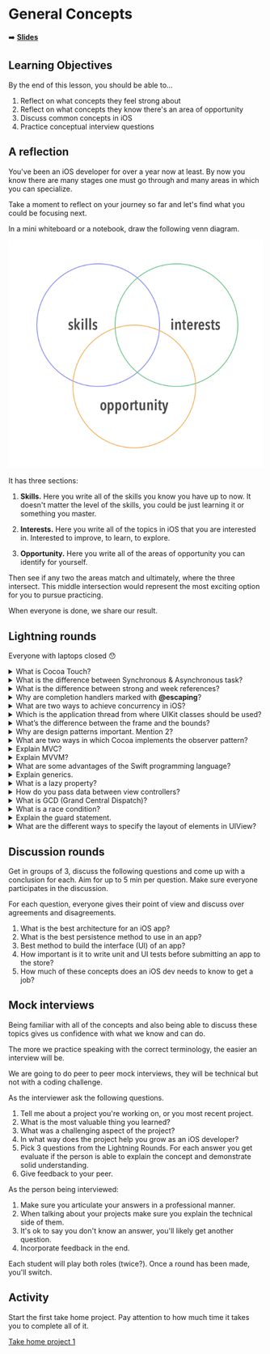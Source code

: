 <!-- .slide: data-background="./Images/header.svg" data-background-repeat="none" data-background-size="40% 40%" data-background-position="center 10%" class="header" -->
# General Concepts

<!-- Put a link to the slides so that students can find them -->

➡️ [**Slides**](/MOB-2.9-Technical-Seminar-MOB/Slides/stacks.html ':ignore')

<!-- > -->

## Learning Objectives

By the end of this lesson, you should be able to...

1. Reflect on what concepts they feel strong about
1. Reflect on what concepts they know there's an area of opportunity
1. Discuss common concepts in iOS
1. Practice conceptual interview questions

<!-- > -->

## A reflection

You've been an iOS developer for over a year now at least. By now you know there are many stages one must go through and many areas in which you can specialize.

Take a moment to reflect on your journey so far and let's find what you could be focusing next.

In a mini whiteboard or a notebook, draw the following venn diagram.

![venn](assets/venn.png)

It has three sections:

1. **Skills.** Here you write all of the skills you know you have up to now. It doesn't matter the level of the skills, you could be just learning it or something you master.

1. **Interests.** Here you write all of the topics in iOS that you are interested in. Interested to improve, to learn, to explore.

1. **Opportunity.** Here you write all of the areas of opportunity you can identify for yourself.

Then see if any two the areas match and ultimately, where the three intersect. This middle intersection would represent the most exciting option for you to pursue practicing.

When everyone is done, we share our result.

<!-- > -->

## Lightning rounds

Everyone with laptops closed 😯

<details>
<summary>
What is Cocoa Touch?
</summary>
The application development environment for building software programs to run on iOS, iPadOS, watchOS and tvOS.
</details>


<details>
<summary>
What is the difference between Synchronous & Asynchronous task?
 </summary>
A synchronous task waits until the task is completed. An asynchronous task is done in the background and can send a notification when it's complete.
</details>

<details>
<summary>
What is the difference between strong and week references?
</summary>
Strong means that the reference count will increase and
the reference to it will be maintained through the life of the object.
Weak means that we are pointing to an object but not increasing its reference count.
</details>

<details>
<summary>
Why are completion handlers marked with <b>@escaping</b>?
</summary>
Because they are executed some point after the enclosing function has been executed.
</details>

<details>
<summary>
What are two ways to achieve concurrency in iOS?
</summary>
Dispatch queues, Operation queues, handling threads manually.
</details>

<details>
<summary>
Which is the application thread from where UIKit classes should be used?</summary>
The main thread.
</details>

<details>
<summary>
What’s the difference between the frame and the bounds?</summary>
The bounds of a UIView is the rectangle, expressed as a location (x,y) and size (width, height) relative to its own coordinate system (0,0).
The frame of a UIView is the rectangle, expressed as a location (x,y) and size (width, height) relative to the superview it is contained within.
</details>

<details>
<summary>
Why are design patterns important. Mention 2?
</summary>
Are reusable solutions to common problems in software design. They’re templates designed to help you write code that’s easy to understand and reuse. Ex: Singleton, Observer, Chain of Responsibility, etc.
</details>

<details>
<summary>
What are two ways in which Cocoa implements the observer pattern?
</summary>
KVO, Notifications.
</details>

<details>
<summary>
Explain MVC?
</summary>

</details>

<details>
<summary>
Explain MVVM?
</summary>
</details>

<details>
<summary>
What are some advantages of the Swift programming language?
</summary>

</details>

<details>
<summary>
Explain generics.
</summary>

</details>

<details>
<summary>
What is a lazy property?
</summary>

</details>

<details>
<summary>
How do you pass data between view controllers?
</summary>

</details>

<details>
<summary>
What is GCD (Grand Central Dispatch)?
</summary>

</details>

<details>
<summary>
What is a race condition?
</summary>

</details>

<details>
<summary>
Explain the guard statement.
</summary>

</details>


<details>
<summary>
What are the different ways to specify the layout of elements in UIView?</summary>

</details>

## Discussion rounds

Get in groups of 3, discuss the following questions and come up with a conclusion for each. Aim for up to 5 min per question. Make sure everyone participates in the discussion.

For each question, everyone gives their point of view and discuss over agreements and disagreements.

1. What is the best architecture for an iOS app?
1. What is the best persistence method to use in an app?
1. Best method to build the interface (UI) of an app?
1. How important is it to write unit and UI tests before submitting an app to the store?
1. How much of these concepts does an iOS dev needs to know to get a job?

## Mock interviews

Being familiar with all of the concepts and also being able to discuss these topics gives us confidence with what we know and can do.

The more we practice speaking with the correct terminology, the easier  an interview will be.

We are going to do peer to peer mock interviews, they will be technical but not with a coding challenge.

As the interviewer ask the following questions.
1. Tell me about a project you're working on, or you most recent project.
  1. What is the most valuable thing you learned?
  1. What was a challenging aspect of the project?
  1. In what way does the project help you grow as an iOS developer?
1. Pick 3 questions from the Lightning Rounds. For each answer you get evaluate if the person is able to explain the concept and demonstrate solid understanding.
1. Give feedback to your peer.

As the person being interviewed:
1. Make sure you articulate your answers in a professional manner.
1. When talking about your projects make sure you explain the technical side of them.
1. It's ok to say you don't know an answer, you'll likely get another question.
1. Incorporate feedback in the end.

Each student will play both roles (twice?). Once a round has been made, you'll switch.

## Activity

Start the first take home project. Pay attention to how much time it takes you to complete all of it.

[Take home project 1](Assignments/take-home-1.md)
